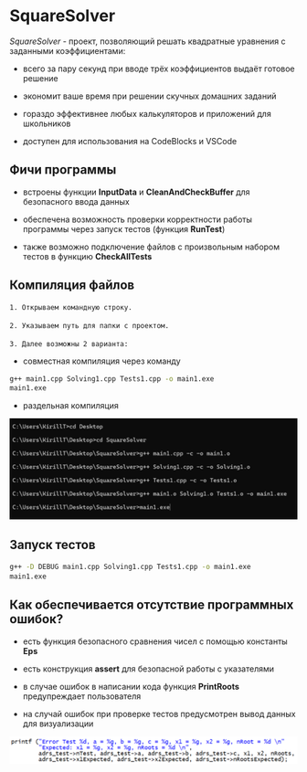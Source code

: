 # SquareSolver

_SquareSolver_ - проект, позволяющий решать квадратные уравнения с заданными коэффициентами:

*  всего за пару секунд при вводе трёх коэффициентов выдаёт готовое решение

*  экономит ваше время при решении скучных домашних заданий

*  гораздо эффективнее любых калькуляторов и приложений для школьников

*  доступен для использования на CodeBlocks и VSCode


## Фичи программы

*  встроены функции __InputData__ и __CleanAndCheckBuffer__ для безопасного ввода данных

*  обеспечена возможность проверки корректности работы программы через запуск тестов
	   (функция __RunTest__)

*  также возможно подключение файлов с произвольным набором тестов в функцию __CheckAllTests__



## Компиляция файлов
	
	1. Открываем командную строку.

	2. Указываем путь для папки с проектом.

	3. Далее возможны 2 варианта:		
*  совместная компиляция через команду 
			
```bash
g++ main1.cpp Solving1.cpp Tests1.cpp -o main1.exe
main1.exe
```

*  раздельная компиляция
		
![alt text](compilation.png)


## Запуск тестов
```bash
g++ -D DEBUG main1.cpp Solving1.cpp Tests1.cpp -o main1.exe
main1.exe
```


## Как обеспечивается отсутствие программных ошибок?
	
*  есть функция безопасного сравнения чисел с помощью константы __Eps__ 

*  есть конструкция __assert__ для безопасной работы с указателями
	
*  в случае ошибок в написании кода функция __PrintRoots__ предупреждает пользователя

*  на случай ошибок при проверке тестов предусмотрен вывод данных для визуализации 
		
![alt text](output_error.png)



